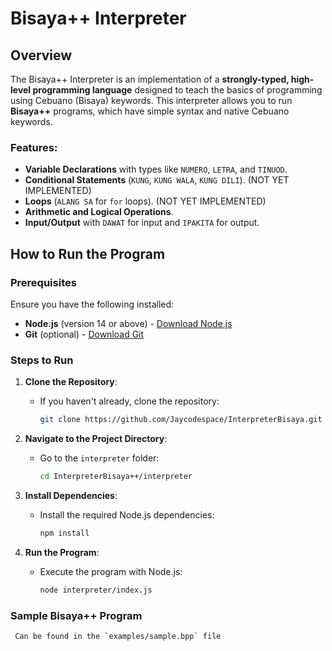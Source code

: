 # Bisaya++ Interpreter

## Overview

The Bisaya++ Interpreter is an implementation of a **strongly-typed, high-level programming language** designed to teach the basics of programming using Cebuano (Bisaya) keywords. This interpreter allows you to run **Bisaya++** programs, which have simple syntax and native Cebuano keywords. 

### Features:
- **Variable Declarations** with types like `NUMERO`, `LETRA`, and `TINUOD`.
- **Conditional Statements** (`KUNG`, `KUNG WALA`, `KUNG DILI`). (NOT YET IMPLEMENTED)
- **Loops** (`ALANG SA` for `for` loops). (NOT YET IMPLEMENTED)
- **Arithmetic and Logical Operations**.
- **Input/Output** with `DAWAT` for input and `IPAKITA` for output.
  
## How to Run the Program

### Prerequisites
Ensure you have the following installed:
- **Node.js** (version 14 or above) - [Download Node.js](https://nodejs.org/)
- **Git** (optional) - [Download Git](https://git-scm.com/)

### Steps to Run

1. **Clone the Repository**:
   - If you haven't already, clone the repository:
     ```bash
     git clone https://github.com/Jaycodespace/InterpreterBisaya.git
     ```

2. **Navigate to the Project Directory**:
   - Go to the `interpreter` folder:
     ```bash
     cd InterpreterBisaya++/interpreter
     ```

3. **Install Dependencies**:
   - Install the required Node.js dependencies:
     ```bash
     npm install
     ```

4. **Run the Program**:
   - Execute the program with Node.js:
     ```bash
     node interpreter/index.js
     ```

### Sample Bisaya++ Program
     Can be found in the `examples/sample.bpp` file


